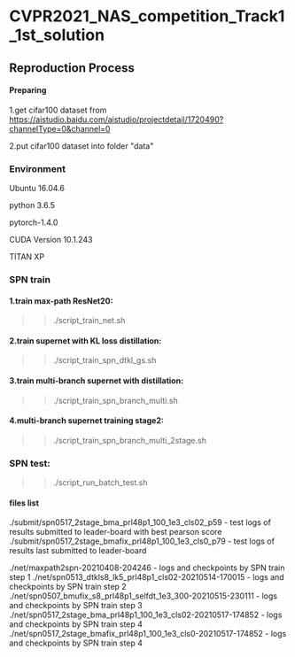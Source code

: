 # CVPR2021_NAS_competition_Track1_1st_solution

## Reproduction Process ########################

#### Preparing 

1.get cifar100 dataset from https://aistudio.baidu.com/aistudio/projectdetail/1720490?channelType=0&channel=0

2.put cifar100 dataset into folder "data"

### Environment

Ubuntu 16.04.6

python 3.6.5

pytorch-1.4.0

CUDA Version 10.1.243

TITAN XP

### SPN train

#### 1.train max-path ResNet20:

>> ./script_train_net.sh

#### 2.train supernet with KL loss distillation: 

>> ./script_train_spn_dtkl_gs.sh

#### 3.train multi-branch supernet with distillation: 

>> ./script_train_spn_branch_multi.sh

#### 4.multi-branch supernet training stage2: 

>> ./script_train_spn_branch_multi_2stage.sh

### SPN test:
>> ./script_run_batch_test.sh

#### files list
./submit/spn0517_2stage_bma_prl48p1_100_1e3_cls02_p59 - test logs of results submitted to leader-board with best pearson score
./submit/spn0517_2stage_bmafix_prl48p1_100_1e3_cls0_p79 - test logs of results last submitted to leader-board

./net/maxpath2spn-20210408-204246 - logs and checkpoints by SPN train step 1
./net/spn0513_dtkls8_lk5_prl48p1_cls02-20210514-170015 - logs and checkpoints by SPN train step 2
./net/spn0507_bmufix_s8_prl48p1_selfdt_1e3_300-20210515-230111 - logs and checkpoints by SPN train step 3
./net/spn0517_2stage_bma_prl48p1_100_1e3_cls02-20210517-174852 - logs and checkpoints by SPN train step 4
./net/spn0517_2stage_bmafix_prl48p1_100_1e3_cls0-20210517-174852 - logs and checkpoints by SPN train step 4
